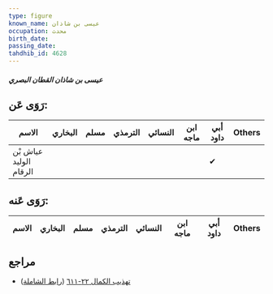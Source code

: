 ```yaml
---
type: figure
known_name: عيسى بن شاذان
occupation: محدث
birth_date:
passing_date:
tahdhib_id: 4628
---
```

##### عيسى بن شاذان القطان البصري

## رَوَى عَن:
| الاسم                  | البخاري | مسلم | الترمذي | النسائي | ابن ماجه | أبي داود | Others |
| ---------------------- | ------- | ---- | ------- | ------- | -------- | -------- | ------ |
| عياش بْن الوليد الرقام |         |      |         |         |          | ✔        |        |
## رَوَى عَنه:
| الاسم | البخاري | مسلم | الترمذي | النسائي | ابن ماجه | أبي داود | Others |
| ----- | ------- | ---- | ------- | ------- | -------- | -------- | ------ |
## مراجع
- [تهذيب الكمال ٢٢-٦١١](obsidian://open?vault=Tahdhib-al-Kamal&file=Figures/٤٦٢٨-عيسى%20بن%20شاذان%20القطان%20البصري) ([رابط الشاملة](https://shamela.ws/book/3722/11864))